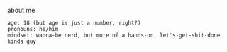 about me

    age: 18 (but age is just a number, right?)
    pronouns: he/him
    mindset: wanna-be nerd, but more of a hands-on, let's-get-shit-done kinda guy
